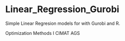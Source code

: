 # Linear_Regression_Gurobi
Simple Linear Regresion  models for with Gurobi and R. 

Optimization Methods I
CIMAT AGS 
